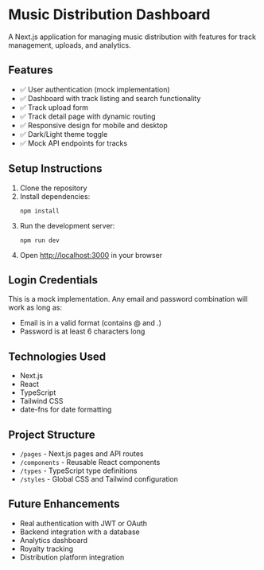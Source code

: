 # Music Distribution Dashboard

A Next.js application for managing music distribution with features for track management, uploads, and analytics.

## Features

- ✅ User authentication (mock implementation)
- ✅ Dashboard with track listing and search functionality
- ✅ Track upload form
- ✅ Track detail page with dynamic routing
- ✅ Responsive design for mobile and desktop
- ✅ Dark/Light theme toggle
- ✅ Mock API endpoints for tracks

## Setup Instructions

1. Clone the repository
2. Install dependencies:
   ```
   npm install
   ```
3. Run the development server:
   ```
   npm run dev
   ```
4. Open [http://localhost:3000](http://localhost:3000) in your browser

## Login Credentials

This is a mock implementation. Any email and password combination will work as long as:
- Email is in a valid format (contains @ and .)
- Password is at least 6 characters long

## Technologies Used

- Next.js
- React
- TypeScript
- Tailwind CSS
- date-fns for date formatting

## Project Structure

- `/pages` - Next.js pages and API routes
- `/components` - Reusable React components
- `/types` - TypeScript type definitions
- `/styles` - Global CSS and Tailwind configuration

## Future Enhancements

- Real authentication with JWT or OAuth
- Backend integration with a database
- Analytics dashboard
- Royalty tracking
- Distribution platform integration